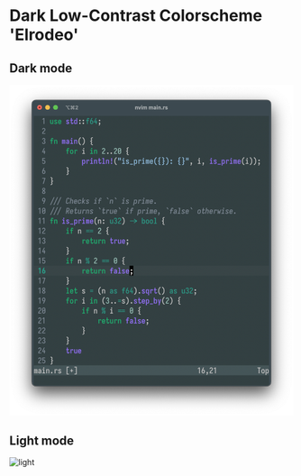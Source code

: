 # Dark Low-Contrast Colorscheme 'Elrodeo'

## Dark mode
![dark](https://github.com/chmllr/elrodeo-vim-colorscheme/raw/master/dark.png)

## Light mode
![light](https://github.com/chmllr/elrodeo-vim-colorscheme/raw/master/light.png)
